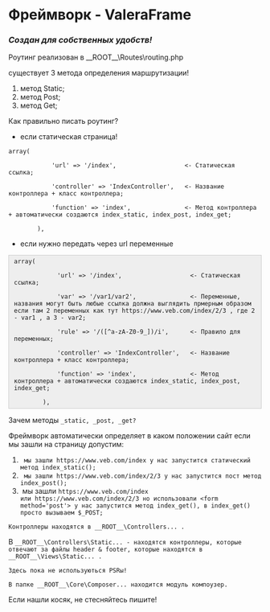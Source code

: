 <h1><strong>Фреймворк - ValeraFrame</strong></h1>

<h3><strong><em>Создан для собственных удобств!</em></strong></h3>

<p>Роутинг реализован в __ROOT__\Routes\routing.php</p>

<p>cуществует 3 метода определения маршрутизации!</p>

<ol>
	<li>метод Static;</li>
	<li>метод Post;</li>
	<li>метод Get;</li>
</ol>

<p>Как правильно писать роутинг?</p>

<ul>
	<li>если статическая страница!</li>
</ul>

<p><code>array(<br />
&nbsp; &nbsp; &nbsp; &nbsp; &nbsp; &nbsp; &#39;url&#39; =&gt; &#39;/index&#39;, &nbsp; &nbsp; &nbsp; &nbsp; &nbsp; &nbsp; &nbsp; &nbsp; &nbsp; &lt;- Cтатическая ссылка;<br />
&nbsp;&nbsp; &nbsp;&nbsp;&nbsp; &nbsp;&nbsp;&nbsp; &nbsp;&#39;controller&#39; =&gt; &#39;IndexController&#39;, &nbsp; &lt;- Название контроллера + класс контроллера;<br />
&nbsp;&nbsp; &nbsp;&nbsp;&nbsp; &nbsp;&nbsp;&nbsp; &nbsp;&#39;function&#39; =&gt; &#39;index&#39;, &nbsp; &nbsp; &nbsp; &nbsp; &nbsp; &nbsp; &nbsp;&nbsp;&lt;- Метод контроллера + автоматически создаются index_static, index_post, index_get;<br />
&nbsp;&nbsp; &nbsp;&nbsp;&nbsp; &nbsp;),</code></p>

<ul>
	<li>если нужно передать через url переменные</li>
</ul>

<div style="background:#eeeeee; border:1px solid #cccccc; padding:5px 10px"><code>array(<br />
&nbsp; &nbsp; &nbsp; &nbsp; &nbsp; &nbsp; &#39;url&#39; =&gt; &#39;/index&#39;, &nbsp; &nbsp; &nbsp; &nbsp; &nbsp; &nbsp; &nbsp; &nbsp; &nbsp; &lt;- Cтатическая ссылка;<br />
&nbsp;&nbsp; &nbsp;&nbsp;&nbsp; &nbsp;&nbsp;&nbsp; &nbsp;&#39;var&#39; =&gt; &#39;/var1/var2&#39;,&nbsp; &nbsp; &nbsp; &nbsp; &nbsp; &nbsp; &nbsp; &nbsp;&lt;- Переменные, названия могут быть любые ссылка должна выглядить прмерным образом если там 2 переменных как тут https://www.veb.com/index/2/3 , где 2 - var1 , а 3 - var2;<br />
&nbsp;&nbsp; &nbsp;&nbsp;&nbsp; &nbsp;&nbsp;&nbsp; &nbsp;&#39;rule&#39; =&gt; &#39;/([^a-zA-Z0-9_])/i&#39;, &nbsp; &nbsp; &nbsp;&lt;- Правило для переменных;<br />
&nbsp;&nbsp; &nbsp;&nbsp;&nbsp; &nbsp;&nbsp;&nbsp; &nbsp;&#39;controller&#39; =&gt; &#39;IndexController&#39;, &nbsp; &lt;- Название контроллера + класс контроллера;<br />
&nbsp;&nbsp; &nbsp;&nbsp;&nbsp; &nbsp;&nbsp;&nbsp; &nbsp;&#39;function&#39; =&gt; &#39;index&#39;, &nbsp; &nbsp; &nbsp; &nbsp; &nbsp; &nbsp; &nbsp;&nbsp;&lt;- Метод контроллера + автоматически создаются index_static, index_post, index_get;<br />
&nbsp;&nbsp; &nbsp;&nbsp;&nbsp; &nbsp;),</code></div>

<p>Зачем методы&nbsp;<code>_static, _post, _get?</code></p>

<p>Фреймворк автоматически определяет в каком положении сайт если мы зашли на страницу допустим:&nbsp;</p>

<ol>
	<li><code>&nbsp;мы зашли https://www.veb.com/index у нас запустится статический метод index_static();</code></li>
	<li><code>&nbsp;мы зашли&nbsp;https://www.veb.com/index/2/3 у нас запустится пост метод index_post();</code></li>
	<li>&nbsp;мы зашли&nbsp;<code>https://www.veb.com/index или&nbsp;https://www.veb.com/index/2/3 но использовали &lt;form method=&#39;post&#39;&gt; у нас запустится метод index_get(), в index_get() просто вызываем $_POST;</code></li>
</ol>

<p><code>Контроллеры находятся в __ROOT__\Controllers... .</code></p>

<p>В&nbsp;<code>__ROOT__\Controllers\Static... - находятся контроллеры, которые отвечают за файлы header &amp; footer, которые находятся в __ROOT__\Views\Static... .</code></p>

<p><code>Здесь пока не используються PSRы!</code></p>

<p><code>В папке __ROOT__\Core\Composer... находится модуль компоузер.</code></p>

<p>Если нашли косяк, не стесняйтесь пишите!</p>
